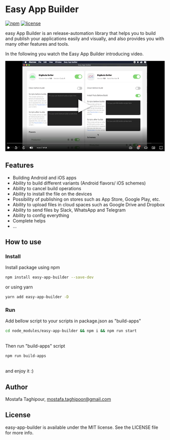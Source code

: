 # Easy App Builder


[![npm](https://img.shields.io/npm/v/easy-app-builder.svg)](https://www.npmjs.com/package/easy-app-builder)
[![license](https://img.shields.io/badge/license-MIT-brightgreen.svg)](LICENSE)

easy App Builder is an release-automation library that helps you to build and publish your applications easily and visually, and also provides you with many other features and tools.

In the following you watch the Easy App Builder introducing video.

[![VIDEO](https://raw.githubusercontent.com/MostafaTaghipour/easy-app-builder/main/src/assets/help/videoScreenshot.png)](https://www.aparat.com/v/p0tK3)


## Features
- Building Android and iOS apps
- Ability to build different variants (Android flavors/ iOS schemes)
- Ability to cancel build operations
- Ability to install the file on the devices
- Possibility of publishing on stores such as App Store, Google Play, etc.
- Ability to upload files in cloud spaces such as Google Drive and Dropbox
- Ability to send files by Slack, WhatsApp and Telegram
- Ability to config everything
- Complete helps 
- ...

## How to use

### Install
Install package using npm
```bash
npm install easy-app-builder --save-dev
```

or using yarn
```bash
yarn add easy-app-builder -D
```

### Run 

Add bellow script to your scripts in package.json as "build-apps"
```bash
cd node_modules/easy-app-builder && npm i && npm run start
```
<br>
 Then run "build-apps" script
 
 ```bash
npm run build-apps
```

<br>
and enjoy it :)

<br>

## Author
Mostafa Taghipour, mostafa.taghipoor@gmail.com

## License
easy-app-builder is available under the MIT license. See the LICENSE file for more info.
